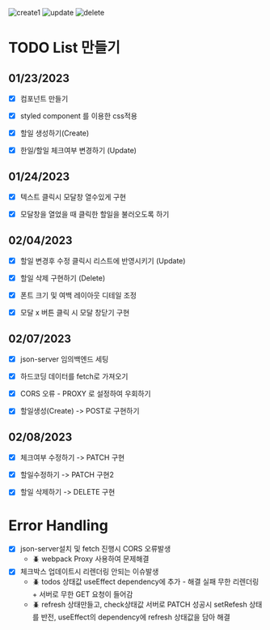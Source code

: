 ![create1](https://user-images.githubusercontent.com/115705457/217782019-b59d5c6b-67dc-41e8-8322-ba87cdbd7a8b.gif)
![update](https://user-images.githubusercontent.com/115705457/217781614-cb249d04-33c4-4e1f-9ded-e60dfd2c5f82.gif)
![delete](https://user-images.githubusercontent.com/115705457/217781638-71c06a86-d3cc-462c-b2ff-de8eb82202cc.gif)


# **TODO List 만들기**



## **01/23/2023**

- [x]  컴포넌트 만들기
- [x]  styled component 를 이용한 css적용
- [x]  할일 생성하기(Create)
- [x]  한일/할일 체크여부 변경하기 (Update) ️



## **01/24/2023**

- [x]  텍스트 클릭시 모달창 열수있게 구현
- [x]  모달창을 열었을 때 클릭한 할일을 불러오도록 하기



## **02/04/2023**

- [x]  할일 변경후 수정 클릭시 리스트에 반영시키기 (Update)
- [x]  할일 삭제 구현하기 (Delete)
- [x]  폰트 크기 및 여백 레이아웃 디테일 조정
- [x]  모달 x 버튼 클릭 시 모달 창닫기 구현



## **02/07/2023**

- [x]  json-server 임의백엔드 세팅
- [x]  하드코딩 데이터를 fetch로 가져오기
- [x]  CORS 오류 - PROXY 로 설정하여 우회하기
- [x]  할일생성(Create) -> POST로 구현하기



## **02/08/2023**

- [x]  체크여부 수정하기 -> PATCH 구현
- [x]  할일수정하기 -> PATCH 구현2
- [x]  할일 삭제하기 -> DELETE 구현



# **Error Handling**

- [x]  json-server설치 및 fetch 진행시 CORS 오류발생
    - 🪲 webpack Proxy 사용하여 문제해결
- [x]  체크박스 업데이트시 리렌더링 안되는 이슈발생
    - 🪲 todos 상태값 useEffect dependency에 추가 - 해결 실패
    무한 리렌더링 + 서버로 무한 GET 요청이 들어감
    - 🪲 refresh 상태만들고, check상태값 서버로 PATCH 성공시 setRefesh 상태를 반전, useEffect의 dependency에 refresh 상태값을 담아 해결